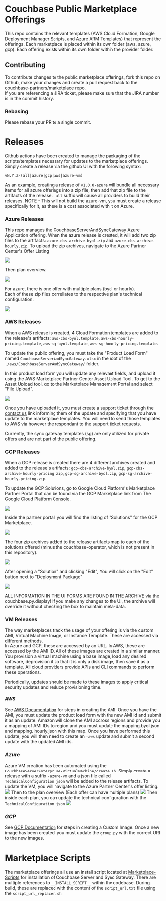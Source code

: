 # Couchbase Public Marketplace Offerings

This repo contains the relevant templates (AWS Cloud Formation, Google Deployment Manager Scripts, and Azure ARM Templates) that represent the offerings.  Each marketplace is placed within 
its own folder (aws, azure, gcp).  Each offering exists within its own folder within the provider folder.

## Contributing

To contribute changes to the public marketplace offerings, fork this repo on Github, make your changes and create a pull request back to the couchbase-partners/marketplace repo.  
If you are referencing a JIRA ticket, please make sure that the JIRA number is in the commit history.

### Rebasing

Please rebase your PR to a single commit.

# Releases

Github actions have been created to manage the packaging of the scripts/templates necessary for updates to the marketplace offerings.  
Simply create a release via the github UI with the following syntax:  

`vN.Y.Z-(all|azure|gcp|aws|azure-vm)`

As an example, creating a release of `v1.0.0-azure` will bundle all necessary items for all azure offerings into a zip file, then add that zip file to the artifacts of the release. 
`-all` suffix will cause all providers to build their releases.  NOTE - This will not build the azure-vm, you must create a release specifically for it, as there is a cost associated
with it on Azure.

### **Azure Releases**

This repo manages the CouchbaseServerAndSyncGateway Azure Application offering.  When the azure release is created, it will add two zip files to the artifacts:  `azure-cbs-archive-byol.zip` 
and `azure-cbs-archive-hourly.zip`.  To upload the zip archives, navigate to the Azure Partner Center's Offer Listing 

![](./resources/az-offer-listing.png)

Then plan overview. 

![](./resources/az-plan-overview.png)

For azure, there is one offer with multiple plans (byol or hourly).  
Each of these zip files correllates to the respective plan's technical configuration. 

![](./resources/az-tech-config.png)

### **AWS Releases**

When a AWS release is created, 4 Cloud Formation templates are added to the release's artifacts:  `aws-cbs-byol.template`, `aws-cbs-hourly-pricing.template`, `aws-sg-byol.template`,
`aws-sg-hourly-pricing.template`.

To update the public offering, you must take the "Product Load Form" named `CouchbaseServerAndSyncGateway.xlsx` in the root of the `./aws/CouchbaseServerAndSyncGateway/` folder.  

In this product load form you will update any relevant fields, and upload it using the AWS Marketplace Partner Center Asset Upload Tool.  To get to the Asset Upload tool, go to the [Marketplace Management Portal](https://aws.amazon.com/marketplace/management/homepage?pageType=awsmpmp%3Acustomer) and select "File Upload".

![](./resources/aws-asset-upload.png)

Once you have uploaded it, you must create a support ticket through the [contact us](https://aws.amazon.com/marketplace/management/contact-us/?#) 
link informing them of the update and specifying that you have update to the marketplace templates.  You will need to send those templates to AWS via however the respondant to the support ticket requests.

Currently, the sync gateway templates (sg) are only utilized for private offers and are not part of the public offering.

### **GCP Releases**

When a GCP release is created there are 4 different archives created and added to the release's artifacts:  `gcp-cbs-archive-byol.zip`, `gcp-cbs-archive-hourly-pricing.zip`, 
`gcp-sg-archive-byol.zip`, `gcp-sg-archive-hourly-pricing.zip`.

To update the GCP Solutions, go to Google Cloud Platform's Marketplace Partner Portal that can be found via the GCP Marketplace link from The Google Cloud Platform Console.

![](./resources/gcp-partner-portal.png)

Inside the partner portal, you will find the listing of "Solutions" for the GCP Marketplace.

![](./resources/gcp-solutions.png)

The four zip archives added to the release artifacts map to each of the solutions offered (minus the couchbase-operator, which is not present in this repository).

![](./resources/gcp-edit-solution.png)

After opening a "Solution" and clicking "Edit", You will click on the "Edit" button next to "Deployment Package"

![](./resources/gcp-edit-deployment-package.png)

ALL INFORMATION IN THE UI FORMS ARE FOUND IN THE ARCHIVE via the couchbase.py.display!
If you make any changes to the UI, the archive will override it without checking the box to maintain meta-data.

### **VM Releases**

The way marketplaces track the usage of your offering is via the custom AMI, Virtual Machine Image, or Instance Template.  These are accessed via different methods.  
In Azure and GCP, these are accessed by an URL.  In AWS, these are accessed by the AMI ID.  All of these images are created in a similar manner.  You provision a virtual machine using a base
image, load any desired software, deprovision it so that it is only a disk image, then save it as a template.  All cloud providers provide APIs and CLI commands to perform these operations.

Periodically, updates should be made to these images to apply critical security updates and reduce provisioning time.

#### *AWS*

See [AWS Documentation](https://docs.aws.amazon.com/AWSEC2/latest/UserGuide/creating-an-ami-ebs.html) for steps in creating the AMI.  Once you have the AMI, you must update the product load form
with the new AMI id and submit it as an update.  Amazon will clone the AMI accross regions and provide you a mapping of AMI IDs to region and you must update the mapping.byol.json and mapping.
hourly.json with this map.  Once you have performed this update, you will then need to create an `-aws` update and submit a second update with the updated AMI ids.

### *Azure*

Azure VM creation has been automated using the `CouchbaseServerEnterprise-VirtualMachine/create.sh`.  Simply create a release with a suffix `-azure-vm` and a json file called
`TechnicalConfiguration.json` will be added to the release artifacts.  To update the VM, you will navigate to the Azure Partner Center's offer listing. ![](./resources/az-image-offer-listings.png) Then to the plan overview (Each offer can have multiple plans) ![](./resources/az-image-plan-overview.png)
Then inside each plan, you can update the technical configuration with the `TechnicalConfiguration.json` ![](./resources/az-image-tech-config.png)

### *GCP*

See [GCP Documentation](https://cloud.google.com/compute/docs/images/create-delete-deprecate-private-images) for steps in creating a Custom Image.  Once a new image has been created, you must
update the `group.py` with the correct URI to the new images.

# Marketplace Scripts

The marketplace offerings all use an install script located at [Marketplace-Scripts](https://github.com/couchbase-partners/marketplace-scripts) for installation of Couchbase Server and Sync
Gateway.  There are multiple references to `__INSTALL_SCRIPT__` within the codebase.  During build, these are replaced with the content of the `script_url.txt` file using the 
`script_url_replacer.sh`